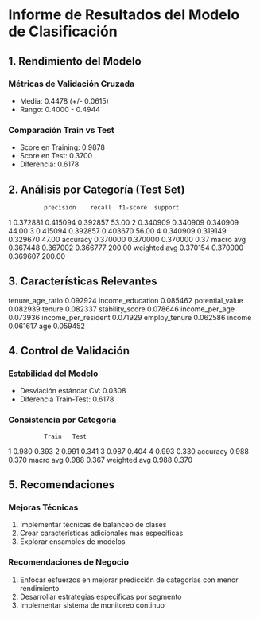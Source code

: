 
# Informe de Resultados del Modelo de Clasificación

## 1. Rendimiento del Modelo

### Métricas de Validación Cruzada
- Media: 0.4478 (+/- 0.0615)
- Rango: 0.4000 - 0.4944

### Comparación Train vs Test
- Score en Training: 0.9878
- Score en Test: 0.3700
- Diferencia: 0.6178

## 2. Análisis por Categoría (Test Set)

              precision    recall  f1-score  support
1              0.372881  0.415094  0.392857    53.00
2              0.340909  0.340909  0.340909    44.00
3              0.415094  0.392857  0.403670    56.00
4              0.340909  0.319149  0.329670    47.00
accuracy       0.370000  0.370000  0.370000     0.37
macro avg      0.367448  0.367002  0.366777   200.00
weighted avg   0.370154  0.370000  0.369607   200.00

## 3. Características Relevantes

tenure_age_ratio       0.092924
income_education       0.085462
potential_value        0.082939
tenure                 0.082337
stability_score        0.078646
income_per_age         0.073936
income_per_resident    0.071929
employ_tenure          0.062586
income                 0.061617
age                    0.059452

## 4. Control de Validación

### Estabilidad del Modelo
- Desviación estándar CV: 0.0308
- Diferencia Train-Test: 0.6178

### Consistencia por Categoría
              Train   Test
1             0.980  0.393
2             0.991  0.341
3             0.987  0.404
4             0.993  0.330
accuracy      0.988  0.370
macro avg     0.988  0.367
weighted avg  0.988  0.370

## 5. Recomendaciones

### Mejoras Técnicas
1. Implementar técnicas de balanceo de clases
2. Crear características adicionales más específicas
3. Explorar ensambles de modelos

### Recomendaciones de Negocio
1. Enfocar esfuerzos en mejorar predicción de categorías con menor rendimiento
2. Desarrollar estrategias específicas por segmento
3. Implementar sistema de monitoreo continuo
    